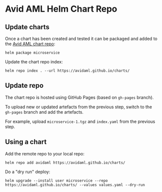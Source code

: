 # Avid AML Helm Chart Repo

## Update charts

Once a chart has been created and tested it can be packaged and added to the [Avid AML chart repo](https://avidaml.github.io/charts/):

    helm package microservice

Update the chart repo index:

    helm repo index . --url https://avidaml.github.io/charts/

## Update repo

The chart repo is hosted using GitHub Pages (based on `gh-pages` branch).

To upload new or updated artefacts from the previous step, switch to the `gh-pages` branch and add the artefacts.

For example, upload `microservice-1.tgz` and `index.yaml` from the previous step.

## Using a chart

Add the remote repo to your local repo:

    helm repo add avidaml https://avidaml.github.io/charts/

Do a "dry run" deploy:

    helm upgrade --install user microservice --repo https://avidaml.github.io/charts/ --values values.yaml --dry-run